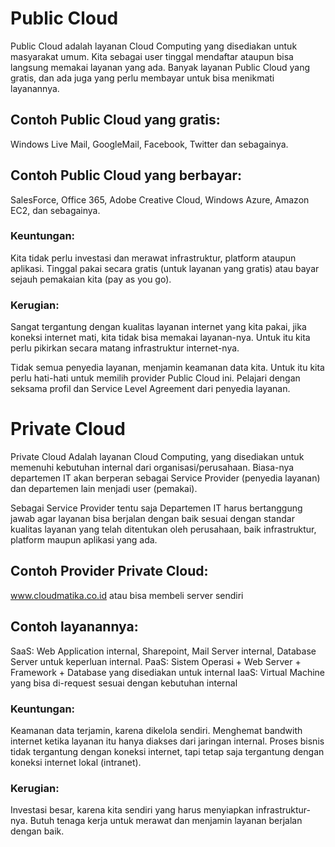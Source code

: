 # Public Cloud
Public Cloud adalah layanan Cloud Computing yang disediakan untuk masyarakat umum. Kita sebagai user tinggal mendaftar ataupun bisa langsung memakai layanan yang ada. Banyak layanan Public Cloud yang gratis, dan ada juga yang perlu membayar untuk bisa menikmati layanannya.

## Contoh Public Cloud yang gratis: 
Windows Live Mail, GoogleMail, Facebook, Twitter dan sebagainya.

## Contoh Public Cloud yang berbayar: 
SalesForce, Office 365, Adobe Creative Cloud, Windows Azure, Amazon EC2, dan sebagainya.

### Keuntungan: 
Kita tidak perlu investasi dan merawat infrastruktur, platform ataupun aplikasi. Tinggal pakai secara gratis (untuk layanan yang gratis) atau bayar sejauh pemakaian kita (pay as you go).

### Kerugian:
Sangat tergantung dengan kualitas layanan internet yang kita pakai, jika koneksi internet mati, kita tidak bisa memakai layanan-nya. Untuk itu kita perlu pikirkan secara matang infrastruktur internet-nya.

Tidak semua penyedia layanan, menjamin keamanan data kita. Untuk itu kita perlu hati-hati untuk memilih provider Public Cloud ini. Pelajari dengan seksama profil dan Service Level Agreement dari penyedia layanan.

# Private Cloud
Private Cloud Adalah layanan Cloud Computing, yang disediakan untuk memenuhi kebutuhan internal dari organisasi/perusahaan. Biasa-nya departemen IT akan berperan sebagai Service Provider (penyedia layanan) dan departemen lain menjadi user (pemakai).

Sebagai Service Provider tentu saja Departemen IT harus bertanggung jawab agar layanan bisa berjalan dengan baik sesuai dengan standar kualitas layanan yang telah ditentukan oleh perusahaan, baik infrastruktur, platform maupun aplikasi yang ada.

## Contoh Provider Private Cloud:
www.cloudmatika.co.id atau bisa membeli server sendiri

## Contoh layanannya:

SaaS: Web Application internal, Sharepoint, Mail Server internal, Database Server untuk keperluan internal.
PaaS: Sistem Operasi + Web Server + Framework + Database yang disediakan untuk internal
IaaS: Virtual Machine yang bisa di-request sesuai dengan kebutuhan internal

### Keuntungan:
Keamanan data terjamin, karena dikelola sendiri.
Menghemat bandwith internet ketika layanan itu hanya diakses dari jaringan internal.
Proses bisnis tidak tergantung dengan koneksi internet, tapi tetap saja tergantung dengan koneksi internet lokal (intranet).

### Kerugian:
Investasi besar, karena kita sendiri yang harus menyiapkan infrastruktur-nya.
Butuh tenaga kerja untuk merawat dan menjamin layanan berjalan dengan baik.